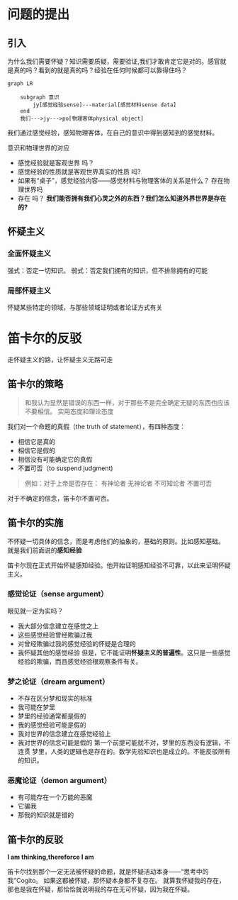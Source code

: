 # 问题的提出

## 引入

为什么我们需要怀疑？知识需要质疑，需要验证,我们才敢肯定它是对的。感官就是真的吗？看到的就是真的吗？经验在任何时候都可以靠得住吗？
```mermaid
graph LR
	
	subgraph 意识
		jy[感觉经验sense]---material[感觉材料sense data]
	end
	我们--->jy--->po[物理客体physical object]
```
我们通过感觉经验，感知物理客体，在自己的意识中得到感知到的感觉材料。

意识和物理世界的对应
- 感觉经验就是客观世界 吗？
- 感觉经验的性质就是客观世界真实的性质 吗?
- 如果有“桌子”，感觉经验内容——感觉材料与物理客体的关系是什么？
存在物理世界吗
- 存在 吗？
**我们能否拥有我们心灵之外的东西？我们怎么知道外界世界是存在的?**

## 怀疑主义

### 全面怀疑主义
强式：否定一切知识。
弱式：否定我们拥有的知识，但不排除拥有的可能
### 局部怀疑主义
怀疑某些特定的领域，与那些领域证明或者论证方式有关

# 笛卡尔的反驳
走怀疑主义的路，让怀疑主义无路可走
## 笛卡尔的策略
> 和我认为显然是错误的东西一样，对于那些不是完全确定无疑的东西也应该不要相信。
> 实用态度和理论态度



我们对一个命题的真假（the truth of statement），有四种态度：
- 相信它是真的
- 相信它是假的
- 相信没有可能确定它的真假
- 不置可否（to suspend judgment)
> 例如：对于上帝是否存在：
> 有神论者
> 无神论者
> 不可知论者
> 不置可否

对于不确定的信念，笛卡尔不置可否。
## 笛卡尔的实施
不怀疑一切具体的信念，而是考虑他们的抽象的，基础的原则。比如感知基础。
就是我们前面说的**感知经验**

笛卡尔现在正式开始怀疑感知经验。他开始证明感知经验不可靠，以此来证明怀疑主义。
### 感觉论证（sense argument）
眼见就一定为实吗？
- 我大部分信念建立在感觉之上
- 这些感觉经验曾经欺骗过我
- 对曾经欺骗过我的感觉经验的怀疑是合理的
- 我怀疑其他的感觉经验
但是，它不能证明**怀疑主义的普遍性**。这只是一些感觉经验的欺骗，而且感觉经验根观察条件有关。
### 梦之论证（dream argument）
- 不存在区分梦和现实的标准
- 我可能在梦里
- 梦里的经验通常都是假的
- 我的感觉经验可能是假的
- 我对世界的信念建立在感觉经验上
- 我对世界的信念可能是假的
第一个前提可能就不对，梦里的东西没有逻辑，不连贯
梦里，人类的逻辑也是存在的。数学先验知识也是成立的。不能反驳所有的知识。
### 恶魔论证（demon argument）
- 有可能存在一个万能的恶魔
- 它骗我
- 那我的知识就是错的
## 笛卡尔的反驳

**I am thinking,thereforce I am**

笛卡尔找到那个一定无法被怀疑的命题，就是怀疑活动本身——“思考中的我”Cogito。
如果这都被怀疑，那怀疑本身都不复存在。
就算我怀疑我的存在，那也是我在怀疑，那恰恰就说明我的存在无可怀疑，因为我在怀疑。
